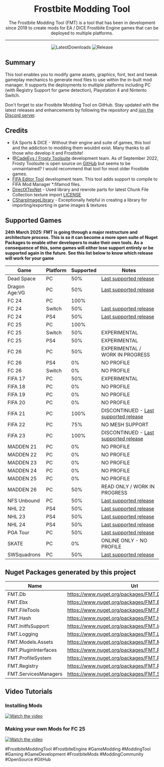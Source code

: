 ﻿<div align=center style="text-align: center">
  
<h1 style="text-align: center"> Frostbite Modding Tool </h1>
The Frostbite Modding Tool (FMT) is a tool that has been in development since 2019 to create mods for EA / DICE Frostbite Engine games that can be deployed to multiple platforms.

</div>

---

<div align="center">

  ![LatestDownloads][downloads-latest-shield]
  ![Release][release-shield]

</div>

[downloads-latest-shield]: https://img.shields.io/github/downloads/FMTDev/FMT.Releases/latest/total?style=for-the-badge

[release-shield]: https://img.shields.io/github/v/release/FMTDev/FMT.Releases?style=for-the-badge

## Summary

This tool enables you to modify game assets, graphics, font, text and tweak gameplay mechanics to generate mod files to use within the in-built mod manager. It supports the 
deployments to multiple platforms including PC (with Registry Support for game detection), Playstation 4 and Nintento Switch.

Don't forget to star Frostbite Modding Tool on GitHub. Stay updated with the latest releases and enhancements by following the repository and [join the Discord server](https://discord.gg/zAUc6eHVS3).

## Credits
- EA Sports & DICE - Without their engine and suite of games, this tool and the addiction to modding them wouldnt exist. Many thanks to all those who develop it and Frostbite!
- [@CadeEvs / Frosty Toolsuite](https://github.com/CadeEvs/FrostyToolsuite) development team. As of September 2022, Frosty Toolsuite is open source on [GitHub](https://github.com/CadeEvs/FrostyToolsuite) but seems to be unmaintained? I would recommend that tool for most older Frostbite games.
- [FIFA Editor Tool](https://www.fifaeditortool.com/) development team. This tool adds support to compile to FIFA Mod Manager *.fifamod files.
- [DirectXTexNet](https://github.com/deng0/DirectXTexNet) - Used library and rewrote parts for latest Chunk File Collection texture import [LICENSE](https://raw.githubusercontent.com/deng0/DirectXTexNet/master/LICENSE)
- [CSharpImageLibrary](https://github.com/KFreon/CSharpImageLibrary) - Exceptionally helpful in creating a library for importing/exporting in game images & textures

## Supported Games

**24th March 2025: FMT is going through a major restructure and architecture process. This is so it can become a more open suite of Nuget Packages to enable other developers to make their own tools. As a consequence of this, some games will either lose support entirely or be supported again in the future. See this list below to know which release will work for your game**

| Game         | Platform     | Supported    | Notes           |
|--------------|--------------|--------------|-----------------|
| Dead Space   | PC           | 50%          | [Last supported release](https://github.com/FMTDev/FMT.Releases/releases/tag/FMT-25.17.9240.24186)    |
| Dragon Age:VG| PC           | 50%          | [Last supported release](https://github.com/FMTDev/FMT.Releases/releases/tag/FMT-25.17.9240.24186)    |
| FC 24        | PC           | 100%         |                 |
| FC 24        | Switch       | 50%          | [Last supported release](https://github.com/FMTDev/FMT.Releases/releases/tag/FMT-25.17.9240.24186)    |
| FC 24        | PS4          | 50%          | [Last supported release](https://github.com/FMTDev/FMT.Releases/releases/tag/FMT-25.17.9240.24186)    |
| FC 25        | PC           | 100%         |                 |
| FC 25        | Switch       | 50%          | EXPERIMENTAL    |
| FC 25        | PS4          | 50%          | EXPERIMENTAL    |
| FC 26        | PC           | 50%          | EXPERIMENTAL / WORK IN PROGRESS |
| FC 26        | PS4          | 0%           | NO PROFILE      |
| FC 26        | Switch       | 0%           | NO PROFILE      |
| FIFA 17      | PC           | 50%          | EXPERIMENTAL    |
| FIFA 18      | PC           | 0%           | NO PROFILE      |
| FIFA 19      | PC           | 0%           | NO PROFILE      |
| FIFA 20      | PC           | 0%           | NO PROFILE      |
| FIFA 21      | PC           | 100%         | DISCONTINUED - [Last supported release](https://github.com/FMTDev/FMT.Releases/releases/tag/FMT-25.14.9170.27631)                |
| FIFA 22      | PC           | 75%          | NO MESH SUPPORT |
| FIFA 23      | PC           | 100%         | DISCONTINUED - [Last supported release](https://github.com/FMTDev/FMT.Releases/releases/tag/FMT-25.14.9170.27631)                |
| MADDEN 21    | PC           | 0%           | NO PROFILE       |
| MADDEN 22    | PC           | 0%           | NO PROFILE      |
| MADDEN 23    | PC           | 0%           | NO PROFILE      |
| MADDEN 24    | PC           | 0%           | NO PROFILE      |
| MADDEN 25    | PC           | 0%           | NO PROFILE      |
| MADDEN 26    | PC           | 50%          | READ ONLY / WORK IN PROGRESS     |
| NFS Unbound  | PC           | 50%          | [Last supported release](https://github.com/FMTDev/FMT.Releases/releases/tag/FMT-25.17.9240.24186)    |
| NHL 22       | PS4          | 50%          | [Last supported release](https://github.com/FMTDev/FMT.Releases/releases/tag/FMT-25.17.9240.24186)    |
| NHL 23       | PS4          | 50%          | [Last supported release](https://github.com/FMTDev/FMT.Releases/releases/tag/FMT-25.17.9240.24186)    |
| NHL 24       | PS4          | 50%          | [Last supported release](https://github.com/FMTDev/FMT.Releases/releases/tag/FMT-25.17.9240.24186)    |
| PGA Tour     | PC           | 50%          | [Last supported release](https://github.com/FMTDev/FMT.Releases/releases/tag/FMT-25.17.9240.24186)    |
| SKATE        | PC           | 0%           | ONLINE ONLY - NO PROFILE      |
| SWSquadrons  | PC           | 50%          | [Last supported release](https://github.com/FMTDev/FMT.Releases/releases/tag/FMT-25.17.9240.24186)    |

## Nuget Packages generated by this project

| Name         | Url     |
|--------------|--------------|
| FMT.Db   | https://www.nuget.org/packages/FMT.Db/ |
| FMT.Ebx   | https://www.nuget.org/packages/FMT.Ebx/ |
| FMT.FileTools   | https://www.nuget.org/packages/FMT.FileTools/ |
| FMT.Hash   | https://www.nuget.org/packages/FMT.Hash/ |
| FMT.InitfsSupport   | https://www.nuget.org/packages/FMT.InitfsSupport/ |
| FMT.Logging   | https://www.nuget.org/packages/FMT.Logging/ |
| FMT.Models.Assets   | https://www.nuget.org/packages/FMT.Models.Assets/ |
| FMT.PluginInterfaces   | https://www.nuget.org/packages/FMT.PluginInterfaces/ |
| FMT.ProfileSystem   | https://www.nuget.org/packages/FMT.ProfileSystem/ |
| FMT.Registry   | https://www.nuget.org/packages/FMT.Registry/ |
| FMT.ServicesManagers   | https://www.nuget.org/packages/FMT.ServicesManagers/ |

## Video Tutorials

### Installing Mods
[![Watch the video](https://img.youtube.com/vi/Z-OLVsXOwyY/maxresdefault.jpg)](https://youtu.be/Z-OLVsXOwyY)

### Making your own Mods for FC 25
[![Watch the video](https://img.youtube.com/vi/2r7jW2PU81M/maxresdefault.jpg)](https://youtu.be/2r7jW2PU81M)

#FrostbiteModdingTool #FrostbiteEngine #GameModding #ModdingTool #Gaming #GameDevelopment #FrostbiteMods #ModdingCommunity #OpenSource #GitHub





